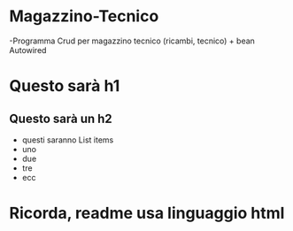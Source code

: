 # Magazzino-Tecnico
-Programma Crud per magazzino tecnico (ricambi, tecnico) + bean Autowired

# Questo sarà h1
## Questo sarà un h2
- questi saranno List items
- uno
- due
- tre
- ecc

# Ricorda, readme usa linguaggio html

